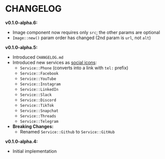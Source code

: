 # CHANGELOG

**v0.1.0-alpha.6:**
- Image component now requires only `src`; the other params are optional
- `Image::new()` param order has changed (2nd param is `url`, not `alt`)

**v0.1.0-alpha.5:**
- Introduced `CHANGELOG.md`
- Introduced new services as [social icons](examples/confirm_email.rs):
  - `Service::Phone` (converts into a link with `tel:` prefix)
  - `Service::Facebook`
  - `Service::YouTube`
  - `Service::Instagram`
  - `Service::LinkedIn`
  - `Service::Slack`
  - `Service::Discord`
  - `Service::TikTok`
  - `Service::Snapchat`
  - `Service::Threads`
  - `Service::Telegram`
- **Breaking Changes:**
  - Renamed `Service::Github` to `Service::GitHub`

**v0.1.0-alpha.4:**
- Initial implementation